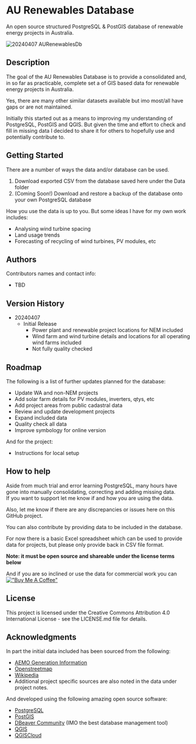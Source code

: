 # AU Renewables Database

An open source structured PostgreSQL & PostGIS database of renewable energy projects in Australia.

![20240407 AURenewablesDb](https://github.com/akarich73/AURenewablesDb/assets/61820266/14fa0e7f-74a4-4d64-a5f7-0b9c8e307a18)

## Description

The goal of the AU Renewables Database is to provide a consolidated and, in so far as practicable, complete set a of 
GIS based data for renewable energy projects in Australia.

Yes, there are many other similar datasets available but imo most/all have gaps or are not maintained.

Initially this started out as a means to improving my understanding of PostgreSQL, PostGIS and QGIS. But given the time and
effort to check and fill in missing data I decided to share it for others to hopefully use and potentially contribute to.  

## Getting Started

There are a number of ways the data and/or database can be used.

1. Download exported CSV from the database saved here under the Data folder
2. (Coming Soon!) Download and restore a backup of the database onto your own PostgreSQL database

How you use the data is up to you. But some ideas I have for my own work includes:
* Analysing wind turbine spacing
* Land usage trends 
* Forecasting of recycling of wind turbines, PV modules, etc

## Authors

Contributors names and contact info:
- TBD

## Version History

* 20240407
    * Initial Release
      * Power plant and renewable project locations for NEM included
      * Wind farm and wind turbine details and locations for all operating wind farms included
      * Not fully quality checked

## Roadmap

The following is a list of further updates planned for the database:

* Update WA and non-NEM projects
* Add solar farm details for PV modules, inverters, qtys, etc
* Add project areas from public cadastral data
* Review and update development projects
* Expand included data
* Quality check all data
* Improve symbology for online version

And for the project:
* Instructions for local setup

## How to help

Aside from much trial and error learning PostgreSQL, many hours have gone into manually consolidating, correcting and adding missing data.  
If you want to support let me know if and how you are using the data.

Also, let me know if there are any discrepancies or issues here on this GitHub project. 

You can also contribute by providing data to be included in the database. 

For now there is a basic Excel spreadsheet which can be used to provide data for projects, but please only provide back in CSV file format.

**Note: it must be open source and shareable under the license terms below**

And if you are so inclined or use the data for commercial work you can 
[!["Buy Me A Coffee"](https://www.buymeacoffee.com/assets/img/custom_images/orange_img.png)](https://www.buymeacoffee.com/richardgledhill)

## License

This project is licensed under the Creative Commons Attribution 4.0 International License - see the LICENSE.md file for details.

## Acknowledgments

In part the initial data included has been sourced from the following: 
* [AEMO Generation Information](https://aemo.com.au/en/energy-systems/electricity/national-electricity-market-nem/nem-forecasting-and-planning/forecasting-and-planning-data/generation-information)
* [Openstreetmap](https://www.openstreetmap.org/#map=4/-28.54/131.57)
* [Wikipedia](https://www.wikipedia.org/)
* Additional project specific sources are also noted in the data under project notes.

And developed using the following amazing open source software: 
* [PostgreSQL](https://www.postgresql.org/)
* [PostGIS](https://postgis.net/)
* [DBeaver Community](https://dbeaver.io/) (IMO the best database management tool) 
* [QGIS](https://www.qgis.org/en/site/)
* [QGISCloud](https://qgiscloud.com/)
